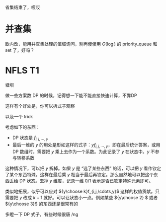 省集结束了，哎哎

# 并查集

欧内改，能用并查集处理的值域询问，别再傻傻用 $O(\log)$ 的 priority_queue 和 set 了，好吗？

# NFLS T1

塘坝

做一些方案数 DP 的时候，记得想一下能不能直接快速计算，不靠DP

这样有个好处是，你可以拆式子观察

以及一个 trick

考虑如下的东西：

- DP 状态是 $f_{i,j,\cdots,y}$
- 最后一维的 $y$ 的用处是形如这样的式子：$yf_{i,j,\cdots,y}$，即在最后统计答案，或用 DP 数组时，需要把 $y$ 乘上去作为一个系数。为此记录了 $y$ 在状态中。$y$ 不参与转移系数

这种情况下，可以把 $y$ 拆掉。如果 $y$ 是 “选了某些东西” 的话，可以把 $y$ 看作钦定了某个东西特殊。这样在最后乘 $y$ 相当于最后再钦定。那么自然地可以把这个东西丢给 DP 状态。去掉 $y$ 维度，记录一维 0/1 表示是否已钦定特殊元素即可。

类似地拓展，似乎可以应对 ${y\choose k}f_{i,j,\cdots,y}$ 这样的权值贡献。只需要把 $y$ 改成 $k+1$ 就好。可以让状态小一点。例如某些 ${y\choose 2}  $ 或者 ${y\choose 3}$ 的东西还是很常有的

多瞪一下 DP 式子，有些时候很唐 /ng





